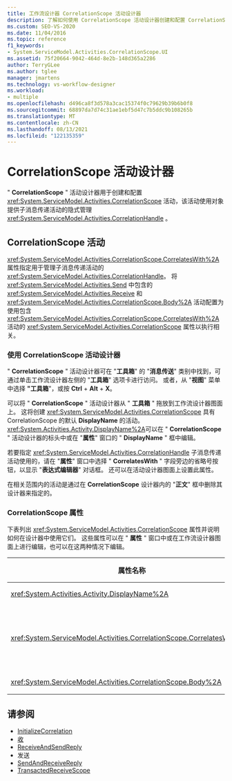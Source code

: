 ```yaml
---
title: 工作流设计器 CorrelationScope 活动设计器
description: 了解如何使用 CorrelationScope 活动设计器创建和配置 CorrelationScope 活动。
ms.custom: SEO-VS-2020
ms.date: 11/04/2016
ms.topic: reference
f1_keywords:
- System.ServiceModel.Activities.CorrelationScope.UI
ms.assetid: 75f20664-9042-464d-8e2b-148d365a2286
author: TerryGLee
ms.author: tglee
manager: jmartens
ms.technology: vs-workflow-designer
ms.workload:
- multiple
ms.openlocfilehash: d496ca8f3d578a3cac15374f0c79629b39b6b0f8
ms.sourcegitcommit: 68897da7d74c31ae1ebf5d47c7b5ddc9b108265b
ms.translationtype: MT
ms.contentlocale: zh-CN
ms.lasthandoff: 08/13/2021
ms.locfileid: "122135359"
---
```

# <a name="correlationscope-activity-designer"></a>CorrelationScope 活动设计器

" **CorrelationScope** " 活动设计器用于创建和配置 <xref:System.ServiceModel.Activities.CorrelationScope> 活动，该活动使用对象提供子消息传递活动的隐式管理 <xref:System.ServiceModel.Activities.CorrelationHandle> 。

## <a name="the-correlationscope-activity"></a>CorrelationScope 活动

<xref:System.ServiceModel.Activities.CorrelationScope.CorrelatesWith%2A> 属性指定用于管理子消息传递活动的 <xref:System.ServiceModel.Activities.CorrelationHandle>。 将 <xref:System.ServiceModel.Activities.Send> 中包含的 <xref:System.ServiceModel.Activities.Receive> 和 <xref:System.ServiceModel.Activities.CorrelationScope.Body%2A> 活动配置为使用包含 <xref:System.ServiceModel.Activities.CorrelationScope.CorrelatesWith%2A> 活动的 <xref:System.ServiceModel.Activities.CorrelationScope> 属性以执行相关。

### <a name="use-the-correlationscope-activity-designer"></a>使用 CorrelationScope 活动设计器

" **CorrelationScope** " 活动设计器可在 "**工具箱**" 的 "**消息传送**" 类别中找到，可通过单击工作流设计器左侧的 "**工具箱**" 选项卡进行访问。 或者，从 "**视图**" 菜单中选择 **"工具箱**"，或按 **Ctrl** + **Alt** + **X**。

可以将 " **CorrelationScope** " 活动设计器从 " **工具箱** " 拖放到工作流设计器图面上。 这将创建 <xref:System.ServiceModel.Activities.CorrelationScope> 具有 CorrelationScope 的默认 **DisplayName** 的活动。 <xref:System.Activities.Activity.DisplayName%2A>可以在 " **CorrelationScope** " 活动设计器的标头中或在 "**属性**" 窗口的 " **DisplayName** " 框中编辑。

若要指定 <xref:System.ServiceModel.Activities.CorrelationHandle> 子消息传递活动使用的，请在 "**属性**" 窗口中选择 " **CorrelatesWith** " 字段旁边的省略号按钮，以显示 "**表达式编辑器**" 对话框。 还可以在活动设计器图面上设置此属性。

在相关范围内的活动是通过在 **CorrelationScope** 设计器内的 "**正文**" 框中删除其设计器来指定的。

### <a name="the-correlationscope-properties"></a>CorrelationScope 属性

下表列出 <xref:System.ServiceModel.Activities.CorrelationScope> 属性并说明如何在设计器中使用它们。 这些属性可以在 " **属性** " 窗口中或在工作流设计器图面上进行编辑，也可以在这两种情况下编辑。

|属性名称|必选|使用情况|
|-|--------------|-|
|<xref:System.Activities.Activity.DisplayName%2A>|错误|<xref:System.ServiceModel.Activities.InitializeCorrelation> 活动的可选友好名称。|
|<xref:System.ServiceModel.Activities.CorrelationScope.CorrelatesWith%2A>|错误|指定用于管理子消息传递活动的 <xref:System.ServiceModel.Activities.CorrelationHandle>。 如果未设置此属性，则 <xref:System.ServiceModel.Activities.CorrelationScope> 会自动创建一个隐式 <xref:System.ServiceModel.Activities.CorrelationHandle>。|
|<xref:System.ServiceModel.Activities.CorrelationScope.Body%2A>|错误|指定处于相关范围之内的活动。|

## <a name="see-also"></a>请参阅

- [InitializeCorrelation](../workflow-designer/initializecorrelation-activity-designer.md)
- [收](../workflow-designer/receive-activity-designer.md)
- [ReceiveAndSendReply](../workflow-designer/receiveandsendreply-template-designer.md)
- 发送
- [SendAndReceiveReply](../workflow-designer/sendandreceivereply-template-designer.md)
- [TransactedReceiveScope](../workflow-designer/transactedreceivescope-activity-designer.md)
